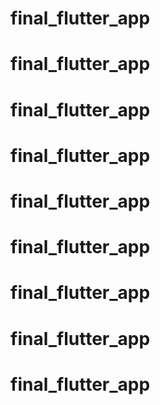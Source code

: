 # final_flutter_app
# final_flutter_app
# final_flutter_app
# final_flutter_app
# final_flutter_app
# final_flutter_app
# final_flutter_app
# final_flutter_app
# final_flutter_app

